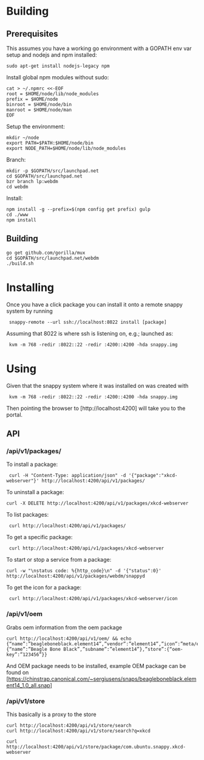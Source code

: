 # Building

## Prerequisites

This assumes you have a working go environment with a GOPATH env var setup
and nodejs and npm installed:

    sudo apt-get install nodejs-legacy npm

Install global npm modules without sudo:

    cat > ~/.npmrc <<-EOF
	root = $HOME/node/lib/node_modules
	prefix = $HOME/node
	binroot = $HOME/node/bin
	manroot = $HOME/node/man
	EOF

Setup the environment:

    mkdir ~/node
    export PATH=$PATH:$HOME/node/bin
    export NODE_PATH=$HOME/node/lib/node_modules

Branch:

    mkdir -p $GOPATH/src/launchpad.net
    cd $GOPATH/src/launchpad.net
    bzr branch lp:webdm
    cd webdm

Install:

    npm install -g --prefix=$(npm config get prefix) gulp
    cd ./www
    npm install

## Building

    go get github.com/gorilla/mux
    cd $GOPATH/src/launchpad.net/webdm
    ./build.sh

# Installing

Once you have a click package you can install it onto a remote snappy system
by running

     snappy-remote --url ssh://localhost:8022 install [package]

Assuming that 8022 is where ssh is listening on, e.g.; launched as:

     kvm -m 768 -redir :8022::22 -redir :4200::4200 -hda snappy.img

# Using

Given that the snappy system where it was installed on was created with

     kvm -m 768 -redir :8022::22 -redir :4200::4200 -hda snappy.img

Then pointing the browser to [http://localhost:4200] will take you to the
portal.

## API

### /api/v1/packages/

To install a package:

     curl -H "Content-Type: application/json" -d '{"package":"xkcd-webserver"}' http://localhost:4200/api/v1/packages/

To uninstall a package:

    curl -X DELETE http://localhost:4200/api/v1/packages/xkcd-webserver

To list packages:

     curl http://localhost:4200/api/v1/packages/

To get a specific package:

     curl http://localhost:4200/api/v1/packages/xkcd-webserver

To start or stop a service from a package:

    curl -w "\nstatus code: %{http_code}\n" -d '{"status":0}' http://localhost:4200/api/v1/packages/webdm/snappyd

To get the icon for a package:

     curl http://localhost:4200/api/v1/packages/xkcd-webserver/icon

### /api/v1/oem

Grabs oem information from the oem package

    curl http://localhost:4200/api/v1/oem/ && echo
    {“name”:”beagleboneblack.element14”,”vendor”:”element14”,”icon”:”meta/element14.png”,”version”:”1.0”,”type”:”oem”,”branding”:{“name”:”Beagle Bone Black”,”subname”:”element14”},”store”:{“oem-key”:”123456”}}

And OEM package needs to be installed, example OEM package can be found on
[https://chinstrap.canonical.com/~sergiusens/snaps/beagleboneblack.element14_1.0_all.snap]

### /api/v1/store

This basically is a proxy to the store

    curl http://localhost:4200/api/v1/store/search
    curl http://localhost:4200/api/v1/store/search?q=xkcd

    curl http://localhost:4200/api/v1/store/package/com.ubuntu.snappy.xkcd-webserver

